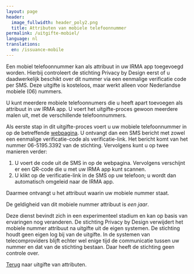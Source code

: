 ```yaml
---
layout: page
header:
  image_fullwidth: header_poly2.png
  title: Attributen van mobiele telefoonnummer
permalink: /uitgifte-mobiel/
language: nl
translations:
  en: /issuance-mobile
---
```


Een mobiel telefoonnummer kan als attribuut in uw IRMA app toegevoegd
worden. Hierbij controleert de stichting Privacy by Design eerst of u
daadwerkelijk beschikt over dit nummer via een eenmalige verificatie
code per SMS. Deze uitgifte is kosteloos, maar werkt alleen voor
Nederlandse mobiele (06) nummers.

U kunt meerdere mobiele telefoonnumers die u heeft apart toevoegen als
attribuut in uw IRMA app. U voert het uitgifte-proces gewoon meerdere
malen uit, met de verschillende telefoonnummers.

Als eerste stap in dit uitgifte-proces voert u uw mobiele
telefoonnummer in op de betreffende
[webpagina](/uitgifte/telefoonnummer). U ontvangt dan een SMS bericht
met zowel een eenmalige verificatie-code als verificatie-link. Het
bericht komt van het nummer 06-5195.3392 van de stichting. Vervolgens
kunt u op twee manieren verder:

 1. U voert de code uit de SMS in op de webpagina. Vervolgens verschijnt
    er een QR-code die u met uw IRMA app kunt scannen.
 2. U klikt op de verificatie-link in de SMS op uw telefoon; u wordt dan
    automatisch omgeleid naar de IRMA app.

Daarmee ontvangt u het attribuut waarin uw mobiele
nummer staat.

De geldigheid van dit mobiele nummer attribuut is *een jaar*.

Deze dienst bevindt zich in een experimenteel stadium en kan op basis
van ervaringen nog veranderen. De stichting Privacy by Design
verwijdert het mobiele nummer attribuut na uitgifte uit de eigen
systemen. De stichting houdt geen eigen log bij van de uitgifte.  In
de systemen van telecomproviders blijft echter wel enige tijd de
communicatie tussen uw nummer en dat van de stichting bestaan.
Daar heeft de stichting geen controle over.

[Terug](/uitgifte) naar uitgifte van attributen.
